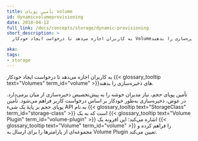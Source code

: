 ```yaml
---
title: تأمین پویای volume
id: dynamicvolumeprovisioning
date: 2018-04-12
full_link: /docs/concepts/storage/dynamic-provisioning
short_description: >
  به کاربران اجازه می‌دهد تا درخواست ایجاد خودکار Volumeهای ذخیره‌سازی را بدهند.

aka: 
tags:
- storage
---
```

  به کاربران اجازه می‌دهد تا درخواست ایجاد خودکار  {{< glossary_tooltip text="Volumes" term_id="volume" >}}های ذخیره‌سازی را بدهند.

<!--more--> 

تأمین پویای حجم، نیاز مدیران خوشه را به پیش‌تخصیص ذخیره‌سازی از میان برمی‌دارد. در عوض، ذخیره‌سازی به‌طور خودکار بر اساس درخواست کاربر فراهم می‌شود. تأمین پویای حجم بر پایهٔ یک شیء API به نام {{< glossary_tooltip text="StorageClass" term_id="storage-class" >}} است که به یک {{< glossary_tooltip text="Volume Plugin" term_id="volume-plugin" >}} اشاره می‌کند؛ این افزونه یک {{< glossary_tooltip text="Volume" term_id="volume" >}} را فراهم کرده و مجموعه‌ای از پارامترها را برای ارسال به Volume Plugin تعیین می‌کند.

